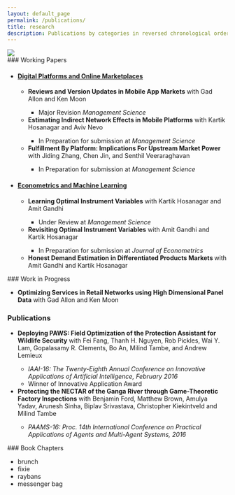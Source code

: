 ```yaml
---
layout: default_page
permalink: /publications/
title: research
description: Publications by categories in reversed chronological order. Generated by jekyll-scholar.
---
```


<div class="comic_2">
    <img class="cone" src="{{ '14.jpg' | prepend: '/assets/img/' | prepend: site.baseurl | prepend: site.url }}">

</div>
### Working Papers
<ul>
<li><strong><h4><u>Digital Platforms and Online Marketplaces</u>

  </h4></strong></li>
<ul>
<li><strong>Reviews and Version Updates in Mobile App Markets</strong> with Gad Allon and Ken Moon</li>
<ul>
<li>Major Revision <em>Management Science</em></li>
</ul>
<li><strong>Estimating Indirect Network Effects in Mobile Platforms</strong> with Kartik Hosanagar and Aviv Nevo</li>
<ul>
<li>In Preparation for submission at <em>Management Science</em></li>
</ul>
<li><strong>Fulfillment By Platform: Implications For Upstream Market Power</strong> with Jiding Zhang, Chen Jin, and Senthil Veeraraghavan</li>
<ul>
<li>In Preparation for submission at <em>Management Science</em></li>
</ul>
</ul>
<li><strong><h4><u>Econometrics and Machine Learning</u> </h4></strong></li>
<ul>
<li><strong>Learning Optimal Instrument Variables</strong> with Kartik Hosanagar and Amit Gandhi</li>
<ul>
<li>Under Review at <em>Management Science</em></li>
</ul>
<li><strong>Revisiting Optimal Instrument Variables</strong> with Amit Gandhi and Kartik Hosanagar</li>
<ul>
<li>In Preparation for submission at <em>Journal of Econometrics</em></li>
</ul>
<li><strong>Honest Demand Estimation in Differentiated Products Markets </strong> with Amit Gandhi and Kartik Hosanagar</li>
</ul>
</ul>
### Work in Progress
<ul>
<li><b>Optimizing Services in Retail Networks using High Dimensional Panel Data</b> with Gad Allon and Ken Moon</li>



</ul>

### Publications
<ul>
<li><b>Deploying PAWS: Field Optimization of the Protection Assistant for Wildlife Security</b> with Fei Fang, Thanh H. Nguyen, Rob Pickles, Wai Y. Lam, Gopalasamy R. Clements, Bo An, Milind Tambe, and Andrew Lemieux</li>
<ul>
<li><i>IAAI-16: The Twenty-Eighth Annual Conference on Innovative Applications of Artificial Intelligence, February 2016</i></li>
<li>Winner of Innovative Application Award</li>
</ul>

<li><b>Protecting the NECTAR of the Ganga River through Game-Theoretic Factory Inspections</b> with Benjamin Ford, Matthew Brown, Amulya Yadav, Arunesh Sinha, Biplav Srivastava, Christopher Kiekintveld and Milind Tambe</li>
<ul>
<li><i>PAAMS-16: Proc. 14th International Conference on Practical Applications of Agents and Multi-Agent Systems, 2016</i></li>
</ul>

</ul>
### Book Chapters
<ul>
    <li>brunch</li>
    <li>fixie</li>
    <li>raybans</li>
    <li>messenger bag</li>
</ul>
